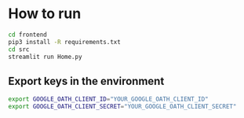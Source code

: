 # How to run

```sh
cd frontend
pip3 install -R requirements.txt
cd src
streamlit run Home.py
```


## Export keys in the environment
```sh
export GOOGLE_OATH_CLIENT_ID="YOUR_GOOGLE_OATH_CLIENT_ID"
export GOOGLE_OATH_CLIENT_SECRET="YOUR_GOOGLE_OATH_CLIENT_SECRET"
```